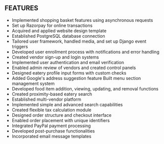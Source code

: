 
## FEATURES

- Implemented shopping basket features using asynchronous requests
- Set up Razorpay for online transactions
- Acquired and applied website design template
- Established PostgreSQL database connection
- Tailored user framework, handled media, and set up Django event triggers
- Developed user enrollment process with notifications and error handling
- Created vendor sign-up and login systems
- Implemented user authentication and email verification
- Enabled admin review of vendors and created control panels
- Designed eatery profile input forms with custom checks
- Added Google's address suggestion feature
   Built menu section management system
- Developed food item addition, viewing, updating, and removal functions
- Created proximity-based eatery search
- Established multi-vendor platform
- Implemented simple and advanced search capabilities
- Created flexible tax calculation module
- Designed order structure and checkout interface
- Enabled order placement with unique identifiers
- Integrated PayPal payment processing
- Developed post-purchase functionalities
- Incorporated email message templates
